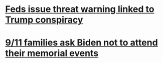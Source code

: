 # [Feds issue threat warning linked to Trump conspiracy](./20210807131304)
# [9/11 families ask Biden not to attend their memorial events](./20210806231024)

